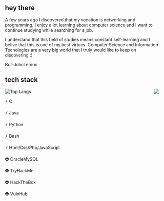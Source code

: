 
## hey there

A few years ago I discovered that my vocation is networking and programming, I enjoy a lot learning about computer science and I want to continue studying while searching for a job.

I understand that this field of studies means constant self-learning and I belive that this is one of my best virtues.
Computer Science and Information Tecnologies are a very big world that I truly would like to keep on discovering :)

Bot-JohnLemon

## tech stack
 <p>
  <img src="https://user-images.githubusercontent.com/28149894/236699565-9186e8c1-4ec6-42b9-a71e-3ea1598ca5ca.jpg" align="right">
</p>

![Top Langs](https://github-readme-stats.vercel.app/api/top-langs/?username=Bot-JohnLemon&layout=compact&langs_count=8&hide=scss,css&theme=dracula&card_width=650px&border_color=282A36&border_radius=0)


 ⚡ C
 
 ⚡ Java
 
 ⚡ Python

 ⚡ Bash
 
 ⚡ Html/Css/Php/JavaScript
 
 👽 OracleMySQL

 👽 TryHackMe
 
 👽 HackTheBox
 
 👽 VulnHub
